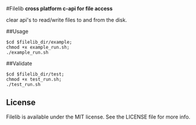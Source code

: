 #Filelib
**cross platform c-api for file access**

clear api's to read/write files to and from the disk.

##Usage

```
$cd $filelib_dir/example;
chmod +x example_run.sh;
./example_run.sh
```

##Validate

```
$cd $filelib_dir/test;
chmod +x test_run.sh;
./test_run.sh
```

## License

Filelib is available under the MIT license. See the LICENSE file for more info.